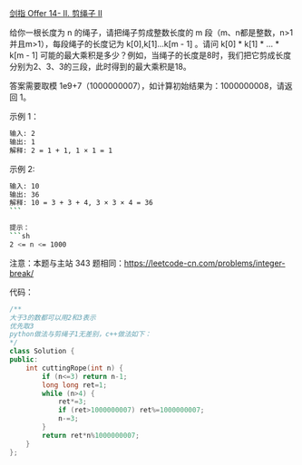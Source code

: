 [剑指 Offer 14- II. 剪绳子 II](https://leetcode-cn.com/problems/jian-sheng-zi-ii-lcof/)

给你一根长度为 n 的绳子，请把绳子剪成整数长度的 m 段（m、n都是整数，n>1并且m>1），每段绳子的长度记为 k[0],k[1]...k[m - 1] 。请问 k[0] * k[1] * ... * k[m - 1] 可能的最大乘积是多少？例如，当绳子的长度是8时，我们把它剪成长度分别为2、3、3的三段，此时得到的最大乘积是18。

答案需要取模 1e9+7（1000000007），如计算初始结果为：1000000008，请返回 1。

示例 1：
```sh
输入: 2
输出: 1
解释: 2 = 1 + 1, 1 × 1 = 1
```

示例 2:
```sh
输入: 10
输出: 36
解释: 10 = 3 + 3 + 4, 3 × 3 × 4 = 36
``` 

提示：
```sh
2 <= n <= 1000
```

注意：本题与主站 343 题相同：https://leetcode-cn.com/problems/integer-break/

代码：
```cpp
/**
大于3的数都可以用2和3表示
优先取3
python做法与剪绳子1无差别，c++做法如下：
*/
class Solution {
public:
    int cuttingRope(int n) {
        if (n<=3) return n-1;
        long long ret=1;
        while (n>4) {
            ret*=3;
            if (ret>1000000007) ret%=1000000007;
            n-=3;
        }
        return ret*n%1000000007;
    }
};
```
